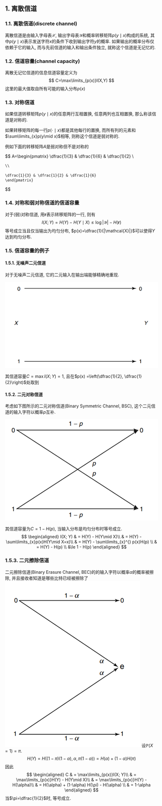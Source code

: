 ## 1. 离散信道
### 1.1. 离散信道(discrete channel)
离散信道是由输入字母表$\mathcal{X}$, 输出字母表$\mathcal{Y}$和概率转移矩阵$p(y\mid x)$构成的系统, 其中$p(y\mid x)$表示发送字符$x$的条件下收到输出字符$y$的概率. 如果输出的概率分布仅依赖于它的输入, 而与先前信道的输入和输出条件独立, 就称这个信道是无记忆的. 

### 1.2. 信道容量(channel capacity)
离散无记忆信道的信息信道容量定义为
$$
C=\max\limits_{p(x)}I(X,Y)
$$
这里的最大值取自所有可能的输入分布$p(x)$

### 1.3. 对称信道
如果信道转移矩阵$p(y\mid x)$的任意两行互相置换, 任意两列也互相置换, 那么称该信道是对称的. 

如果转移矩阵的每一行$p(\cdot\mid x)$都是其他每行的置换, 而所有列的元素和$\sum\limits_{x}p(y\mid x)$相等, 则称这个信道是弱对称的. 

例如下面的转移矩阵$A$是弱对称但不是对称的

$$
A=\begin{pmatrix}
    \dfrac{1}{3} & \dfrac{1}{6} & \dfrac{1}{2} \\
    
    \\
    
    \dfrac{1}{3} & \dfrac{1}{2} & \dfrac{1}{6}
    \end{pmatrix}
$$

### 1.4. 对称和弱对称信道的信道容量
对于(弱)对称信道, 用$\boldsymbol{r}$表示转移矩阵的一行, 则有
$$
I(X;Y)=H(Y)-H(Y\mid X)\le \log|\mathcal{Y}|-H(\boldsymbol{r})
$$
等号成立当且仅当输出为均匀分布, $p(x)=\dfrac{1}{|\mathcal{X}|}$可以使得$Y$达到均匀分布.

### 1.5. 信道容量的例子
#### 1.5.1. 无噪声二元信道
对于无噪声二元信道, 它的二元输入在输出端能够精确地重现. 

![image-20230526235454408](Lecture%205.%20信道传输.assets/image-20230526235454408.png)

其信道容量$C = \max I(X; Y)=1$, 且在$p(x) =\left(\dfrac{1}{2}, \dfrac{1}{2}\right)$处取到

#### 1.5.2. 二元对称信道
考虑如下图所示的二元对称信道(Binary Symmetric Channel, BSC), 这个二元信道的输入字符以概率$p$互补. 

![image-20230527000130806](Lecture%205.%20信道传输.assets/image-20230527000130806.png)

其信道容量为$C = 1 - H(p)$, 当输入分布是均匀分布时等号成立. 
$$
\begin{aligned} 
    I(X; Y) & = H(Y) - H(Y\mid X)\\ 
    & = H(Y) - \sum\limits_{x}p(x)H(Y\mid X=x)\\
    & = H(Y) - \sum\limits_{x}^{} p(x)H(p) \\ 
    & = H(Y) - H(p) \\
    &\le 1 - H(p)
\end{aligned}
$$

### 1.5.3. 二元擦除信道
二元擦除信道(Binary Erasure Channel, BEC)的的输入字符以概率$\alpha$的概率被擦除, 并且接收者知道是哪些比特已经被擦除了
![image-20230527000557535](Lecture%205.%20信道传输.assets/image-20230527000557535.png)
设$\mathbb{P}(X=1) = \pi$. 
$$
H(Y) = H((1-\pi)(1-\alpha), \alpha, \pi(1-\alpha)) = H(\alpha) + (1-\alpha) H(\pi)
$$
因此
$$
\begin{aligned} 
    C & = \max\limits_{p(x)}I(X; Y)\\
    & = \max\limits_{p(x)}H(Y) - H(Y\mid X)\\ 
    & = \max\limits_{p(x)}H(Y) - H(\alpha)\\
    & = H(\alpha) + (1-\alpha) H(\pi) - H(\alpha) \\ 
    & = 1-\alpha
\end{aligned}
$$
当$\pi=\dfrac{1}{2}$时, 等号成立. 
